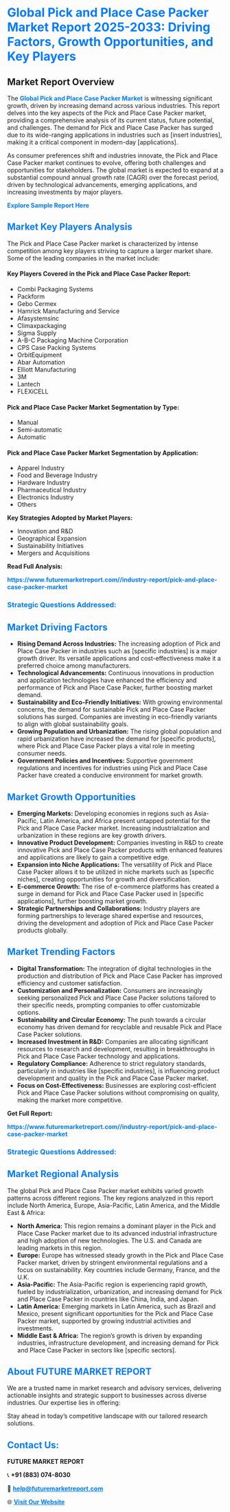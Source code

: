 <h1 style="color: #007BFF;">Global Pick and Place Case Packer Market Report 2025-2033: Driving Factors, Growth Opportunities, and Key Players</h1>

<section id="overview">
<h2>Market Report Overview</h2>
<p>The <a href="https://www.futuremarketreport.com//industry-report/pick-and-place-case-packer-market" style="color: #007BFF; text-decoration: none;"><strong>Global Pick and Place Case Packer Market</strong></a> is witnessing significant growth, driven by increasing demand across various industries. This report delves into the key aspects of the Pick and Place Case Packer market, providing a comprehensive analysis of its current status, future potential, and challenges. The demand for Pick and Place Case Packer has surged due to its wide-ranging applications in industries such as [insert industries], making it a critical component in modern-day [applications].</p>
<p>As consumer preferences shift and industries innovate, the Pick and Place Case Packer market continues to evolve, offering both challenges and opportunities for stakeholders. The global market is expected to expand at a substantial compound annual growth rate (CAGR) over the forecast period, driven by technological advancements, emerging applications, and increasing investments by major players.</p>
</section>

<section id="overview">
<p><a href="https://www.futuremarketreport.com//request-sample/reportId=56050" style="color: #007BFF; text-decoration: none;"><strong>Explore Sample Report Here</strong></a></p>
</section>

<section id="key-players">
<h2 style="color: #007BFF;">Market Key Players Analysis</h2>
<p>The Pick and Place Case Packer market is characterized by intense competition among key players striving to capture a larger market share. Some of the leading companies in the market include:</p>
<h4>Key Players Covered in the Pick and Place Case Packer Report:</h4>
<ul><li>Combi Packaging Systems</li><li>Packform</li><li>Gebo Cermex</li><li>Hamrick Manufacturing and Service</li><li>Afasystemsinc</li><li>Climaxpackaging</li><li>Sigma Supply</li><li>A-B-C Packaging Machine Corporation</li><li>CPS Case Packing Systems</li><li>OrbitEquipment</li><li>Abar Automation</li><li>Elliott Manufacturing</li><li>3M</li><li>Lantech</li><li>FLEXiCELL</li></ul>
<h4>Pick and Place Case Packer Market Segmentation by Type:</h4>
<ul><li>Manual</li><li>Semi-automatic</li><li>Automatic</li></ul>

<h4>Pick and Place Case Packer Market Segmentation by Application:</h4>
<ul><li>Apparel Industry</li><li>Food and Beverage Industry</li><li>Hardware Industry</li><li>Pharmaceutical Industry</li><li>Electronics Industry</li><li>Others</li></ul>
<p><strong>Key Strategies Adopted by Market Players:</strong></p>
<ul>
<li>Innovation and R&D</li>
<li>Geographical Expansion</li>
<li>Sustainability Initiatives</li>
<li>Mergers and Acquisitions</li>
</ul>
</section>

<section>
<p><strong>Read Full Analysis: </strong></p><a href="https://www.futuremarketreport.com//industry-report/pick-and-place-case-packer-market" style="color: #007BFF; text-decoration: none;"><strong>https://www.futuremarketreport.com//industry-report/pick-and-place-case-packer-market</strong></a>
<h3 style="color: #007BFF;">Strategic Questions Addressed:</h3>
</section>

<section id="driving-factors">
<h2 style="color: #007BFF;">Market Driving Factors</h2>
<ul>
<li><strong>Rising Demand Across Industries:</strong> The increasing adoption of Pick and Place Case Packer in industries such as [specific industries] is a major growth driver. Its versatile applications and cost-effectiveness make it a preferred choice among manufacturers.</li>
<li><strong>Technological Advancements:</strong> Continuous innovations in production and application technologies have enhanced the efficiency and performance of Pick and Place Case Packer, further boosting market demand.</li>
<li><strong>Sustainability and Eco-Friendly Initiatives:</strong> With growing environmental concerns, the demand for sustainable Pick and Place Case Packer solutions has surged. Companies are investing in eco-friendly variants to align with global sustainability goals.</li>
<li><strong>Growing Population and Urbanization:</strong> The rising global population and rapid urbanization have increased the demand for [specific products], where Pick and Place Case Packer plays a vital role in meeting consumer needs.</li>
<li><strong>Government Policies and Incentives:</strong> Supportive government regulations and incentives for industries using Pick and Place Case Packer have created a conducive environment for market growth.</li>
</ul>
</section>

<section id="growth-opportunities">
<h2 style="color: #007BFF;">Market Growth Opportunities</h2>
<ul>
<li><strong>Emerging Markets:</strong> Developing economies in regions such as Asia-Pacific, Latin America, and Africa present untapped potential for the Pick and Place Case Packer market. Increasing industrialization and urbanization in these regions are key growth drivers.</li>
<li><strong>Innovative Product Development:</strong> Companies investing in R&D to create innovative Pick and Place Case Packer products with enhanced features and applications are likely to gain a competitive edge.</li>
<li><strong>Expansion into Niche Applications:</strong> The versatility of Pick and Place Case Packer allows it to be utilized in niche markets such as [specific niches], creating opportunities for growth and diversification.</li>
<li><strong>E-commerce Growth:</strong> The rise of e-commerce platforms has created a surge in demand for Pick and Place Case Packer used in [specific applications], further boosting market growth.</li>
<li><strong>Strategic Partnerships and Collaborations:</strong> Industry players are forming partnerships to leverage shared expertise and resources, driving the development and adoption of Pick and Place Case Packer products globally.</li>
</ul>
</section>

<section id="trending-factors">
<h2 style="color: #007BFF;">Market Trending Factors</h2>
<ul>
<li><strong>Digital Transformation:</strong> The integration of digital technologies in the production and distribution of Pick and Place Case Packer has improved efficiency and customer satisfaction.</li>
<li><strong>Customization and Personalization:</strong> Consumers are increasingly seeking personalized Pick and Place Case Packer solutions tailored to their specific needs, prompting companies to offer customizable options.</li>
<li><strong>Sustainability and Circular Economy:</strong> The push towards a circular economy has driven demand for recyclable and reusable Pick and Place Case Packer solutions.</li>
<li><strong>Increased Investment in R&D:</strong> Companies are allocating significant resources to research and development, resulting in breakthroughs in Pick and Place Case Packer technology and applications.</li>
<li><strong>Regulatory Compliance:</strong> Adherence to strict regulatory standards, particularly in industries like [specific industries], is influencing product development and quality in the Pick and Place Case Packer market.</li>
<li><strong>Focus on Cost-Effectiveness:</strong> Businesses are exploring cost-efficient Pick and Place Case Packer solutions without compromising on quality, making the market more competitive.</li>
</ul>
</section>

<section>
<p><strong>Get Full Report: </strong></p><a href="https://www.futuremarketreport.com//industry-report/pick-and-place-case-packer-market" style="color: #007BFF; text-decoration: none;"><strong>https://www.futuremarketreport.com//industry-report/pick-and-place-case-packer-market</strong></a>
<h3 style="color: #007BFF;">Strategic Questions Addressed:</h3>
</section>


<section id="regional-analysis">
<h2 style="color: #007BFF;">Market Regional Analysis</h2>
<p>The global Pick and Place Case Packer market exhibits varied growth patterns across different regions. The key regions analyzed in this report include North America, Europe, Asia-Pacific, Latin America, and the Middle East & Africa:</p>
<ul>
<li><strong>North America:</strong> This region remains a dominant player in the Pick and Place Case Packer market due to its advanced industrial infrastructure and high adoption of new technologies. The U.S. and Canada are leading markets in this region.</li>
<li><strong>Europe:</strong> Europe has witnessed steady growth in the Pick and Place Case Packer market, driven by stringent environmental regulations and a focus on sustainability. Key countries include Germany, France, and the U.K.</li>
<li><strong>Asia-Pacific:</strong> The Asia-Pacific region is experiencing rapid growth, fueled by industrialization, urbanization, and increasing demand for Pick and Place Case Packer in countries like China, India, and Japan.</li>
<li><strong>Latin America:</strong> Emerging markets in Latin America, such as Brazil and Mexico, present significant opportunities for the Pick and Place Case Packer market, supported by growing industrial activities and investments.</li>
<li><strong>Middle East & Africa:</strong> The region’s growth is driven by expanding industries, infrastructure development, and increasing demand for Pick and Place Case Packer in sectors like [specific sectors].</li>
</ul>
</section>

<footer>
<h2 style="color: #007BFF;">About FUTURE MARKET REPORT</h2>
<p>We are a trusted name in market research and advisory services, delivering actionable insights and strategic support to businesses across diverse industries. Our expertise lies in offering:</p>

<p>Stay ahead in today’s competitive landscape with our tailored research solutions.</p>

<h2 style="color: #007BFF;">Contact Us:</h2>
<p><strong>FUTURE MARKET REPORT</strong></p>
<p>📞 <strong>+91 (883) 074-8030</strong></p>
<p>📧 <strong><a href="mailto:help@futuremarketreport.com" style="color: #007BFF;">help@futuremarketreport.com</a></strong></p>
<p>🌐 <strong><a href="https://www.futuremarketreport.com/" style="color: #007BFF;">Visit Our Website</a></strong></p>
</footer>